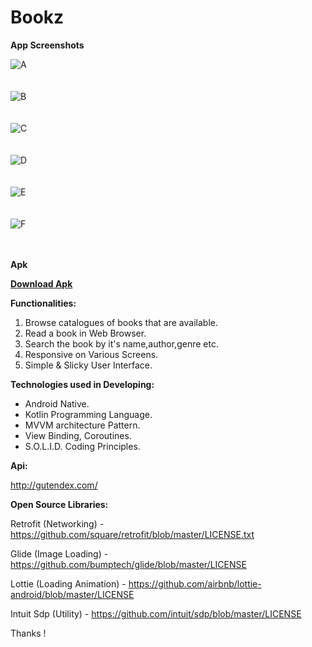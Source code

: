 # Bookz

<b>App Screenshots</b>

![A](https://user-images.githubusercontent.com/77268176/143837697-6a03bf57-3f54-4902-a1a8-902140986851.jpeg) 
</br></br></br>
![B](https://user-images.githubusercontent.com/77268176/143837712-38baec43-d386-4f1d-96dc-c96614e20414.jpeg)
</br></br></br>
![C](https://user-images.githubusercontent.com/77268176/143837711-0c4a06a9-ca7b-455d-9011-85ba48816625.jpeg)
</br></br></br>
![D](https://user-images.githubusercontent.com/77268176/143837709-955ae34d-08b5-4cfc-9466-b030c8ed2c63.jpeg)
</br></br></br>
![E](https://user-images.githubusercontent.com/77268176/143837707-45999ebd-cf6b-4564-8770-f860bb2e55f3.jpeg)
</br></br></br>
![F](https://user-images.githubusercontent.com/77268176/143838018-f7e17f8f-6194-4a0e-83ff-720072276975.jpeg)
</br></br></br>





<b>Apk
   
   [Download Apk](https://github.com/xayappz/Bookz/blob/code-pushed/Bookz.apk)

</b>

<b>Functionalities:</b>

   1. Browse catalogues of books that are available.
   2. Read a book in Web Browser.
   3. Search the book by it's name,author,genre etc.
   4. Responsive on Various Screens.
   5. Simple & Slicky User Interface.

<b>Technologies used in Developing:</b>

   - Android Native.
   - Kotlin Programming Language.
   - MVVM architecture Pattern.
   - View Binding, Coroutines.
   - S.O.L.I.D. Coding Principles.

<b>Api:</b>

http://gutendex.com/


<b>Open Source Libraries:</b>

Retrofit (Networking) - https://github.com/square/retrofit/blob/master/LICENSE.txt

Glide (Image Loading) - https://github.com/bumptech/glide/blob/master/LICENSE

Lottie (Loading Animation) - https://github.com/airbnb/lottie-android/blob/master/LICENSE

Intuit Sdp (Utility) - https://github.com/intuit/sdp/blob/master/LICENSE

Thanks !
   
